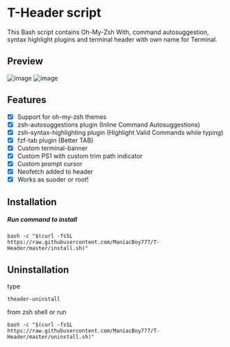# T-Header script
This Bash script contains Oh-My-Zsh With, command autosuggestion, syntax highlight plugins and terminal header with own name for Terminal. 
## Preview
![image](https://github.com/ManiacBoy777/T-Header/assets/29928632/c5c270b7-e13f-4f2d-9a6b-a43d982cacb8)
![image](https://github.com/ManiacBoy777/T-Header/assets/29928632/ffc1b07e-11b6-4561-b0c0-f738a472958c)

## Features

- [x] Support for oh-my-zsh themes
- [x] zsh-autosuggestions plugin
        (Inline Command Autosuggestions)
- [x] zsh-syntax-highlighting plugin
        (Highlight Valid Commands while typing)
- [x] fzf-tab plugin
        (Better TAB)
- [x] Custom terminal-banner
- [x] Custom PS1 with custom trim path indicator
- [x] Custom prompt cursor
- [x] Neofetch added to header
- [x] Works as suoder or root!

## Installation
##### Run command to install
```
bash -c "$(curl -fsSL https://raw.githubusercontent.com/ManiacBoy777/T-Header/master/install.sh)"
```

## Uninstallation

type
```
theader-uninstall
```
from zsh shell or run 
```
bash -c "$(curl -fsSL https://raw.githubusercontent.com/ManiacBoy777/T-Header/master/uninstall.sh)"
```